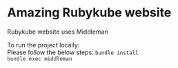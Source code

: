 # Amazing Rubykube website

Rubykube website uses Middleman  
  
To run the project locally:  
Please follow the below steps:
```bundle install```  
```bundle exec middleman```
